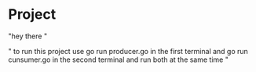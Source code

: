 # Project  

"hey there "

" to run this project  use go run producer.go in the first terminal and go run cunsumer.go in the second terminal and run both at the same time "
